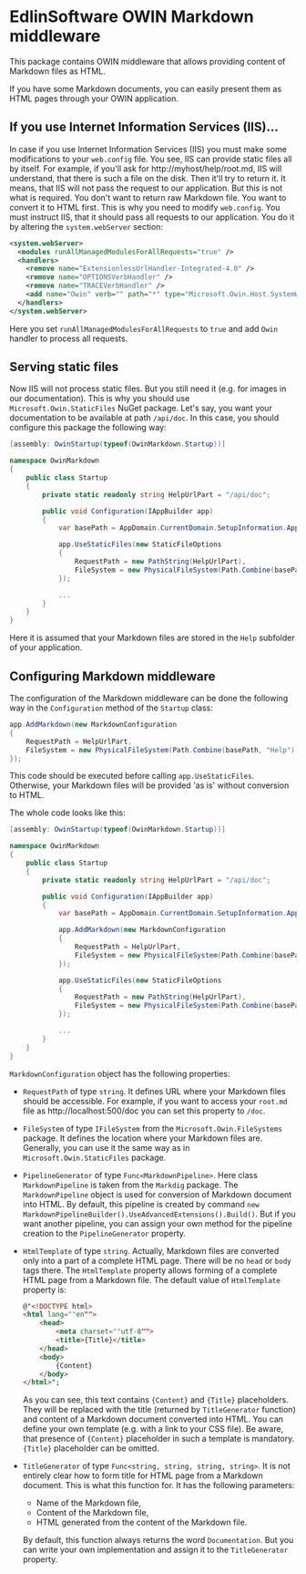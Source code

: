 # EdlinSoftware OWIN Markdown middleware

This package contains OWIN middleware that allows providing content of Markdown files as HTML.

If you have some Markdown documents, you can easily present them as HTML pages through your OWIN application.

## If you use Internet Information Services (IIS)...

In case if you use Internet Information Services (IIS) you must make some modifications to your `web.config` file. You see, IIS can provide static files all by itself. For example, if you'll ask for http://myhost/help/root.md, IIS will understand, that there is such a file on the disk. Then it'll try to return it. It means, that IIS will not pass the request to our application. But this is not what is required. You don't want to return raw Markdown file. You want to convert it to HTML first. This is why you need to modify `web.config`. You must instruct IIS, that it should pass all requests to our application. You do it by altering the `system.webServer` section:

```xml
<system.webServer>
  <modules runAllManagedModulesForAllRequests="true" />
  <handlers>
    <remove name="ExtensionlessUrlHandler-Integrated-4.0" />
    <remove name="OPTIONSVerbHandler" />
    <remove name="TRACEVerbHandler" />
    <add name="Owin" verb="" path="*" type="Microsoft.Owin.Host.SystemWeb.OwinHttpHandler, Microsoft.Owin.Host.SystemWeb" />
  </handlers>
</system.webServer>
```

Here you set `runAllManagedModulesForAllRequests` to `true` and add `Owin` handler to process all requests.

## Serving static files

Now IIS will not process static files. But you still need it (e.g. for images in our documentation). This is why you should use `Microsoft.Owin.StaticFiles` NuGet package. Let's say, you want your documentation to be available at path `/api/doc`. In this case, you should configure this package the following way:

```cs
[assembly: OwinStartup(typeof(OwinMarkdown.Startup))]

namespace OwinMarkdown
{
    public class Startup
    {
        private static readonly string HelpUrlPart = "/api/doc";

        public void Configuration(IAppBuilder app)
        {
            var basePath = AppDomain.CurrentDomain.SetupInformation.ApplicationBase;

            app.UseStaticFiles(new StaticFileOptions
            {
                RequestPath = new PathString(HelpUrlPart),
                FileSystem = new PhysicalFileSystem(Path.Combine(basePath, "Help"))
            });

            ...
        }
    }
}
```

Here it is assumed that your Markdown files are stored in the `Help` subfolder of your application.

## Configuring Markdown middleware

The configuration of the Markdown middleware can be done the following way in the `Configuration` method of the `Startup` class:

```cs
app.AddMarkdown(new MarkdownConfiguration
{
    RequestPath = HelpUrlPart,
    FileSystem = new PhysicalFileSystem(Path.Combine(basePath, "Help"))
});
```

This code should be executed before calling `app.UseStaticFiles`. Otherwise, your Markdown files will be provided 'as is' without conversion to HTML.

The whole code looks like this:

```cs
[assembly: OwinStartup(typeof(OwinMarkdown.Startup))]

namespace OwinMarkdown
{
    public class Startup
    {
        private static readonly string HelpUrlPart = "/api/doc";

        public void Configuration(IAppBuilder app)
        {
            var basePath = AppDomain.CurrentDomain.SetupInformation.ApplicationBase;

            app.AddMarkdown(new MarkdownConfiguration
            {
                RequestPath = HelpUrlPart,
                FileSystem = new PhysicalFileSystem(Path.Combine(basePath, "Help"))
            });

            app.UseStaticFiles(new StaticFileOptions
            {
                RequestPath = new PathString(HelpUrlPart),
                FileSystem = new PhysicalFileSystem(Path.Combine(basePath, "Help"))
            });

            ...
        }
    }
}
```

`MarkdownConfiguration` object has the following properties:

* `RequestPath` of type `string`. It defines URL where your Markdown files should be accessible. For example, if you want to access your `root.md` file as http://localhost:500/doc you can set this property to `/doc`.
* `FileSystem` of type `IFileSystem` from the `Microsoft.Owin.FileSystems` package. It defines the location where your Markdown files are. Generally, you can use it the same way as in `Microsoft.Owin.StaticFiles` package.
* `PipelineGenerator` of type `Func<MarkdownPipeline>`. Here class `MarkdownPipeline` is taken from the `Markdig` package. The `MarkdownPipeline` object is used for conversion of Markdown document into HTML. By default, this pipeline is created by command `new MarkdownPipelineBuilder().UseAdvancedExtensions().Build()`. But if you want another pipeline, you can assign your own method for the pipeline creation to the `PipelineGenerator` property.
* `HtmlTemplate` of type `string`. Actually, Markdown files are converted only into a part of a complete HTML page. There will be no `head` or `body` tags there. The `HtmlTemplate` property allows forming of a complete HTML page from a Markdown file. The default value of `HtmlTemplate` property is:

    ```html
    @"<!DOCTYPE html>
    <html lang=""en"">
        <head>
            <meta charset=""utf-8"">
            <title>{Title}</title>
        </head>
        <body>
            {Content}
        </body>
    </html>";
    ```

    As you can see, this text contains `{Content}` and `{Title}` placeholders. They will be replaced with the title (returned by `TitleGenerator` function) and content of a Markdown document converted into HTML. You can define your own template (e.g. with a link to your CSS file). Be aware, that presence of `{Content}` placeholder in such a template is mandatory. `{Title}` placeholder can be omitted.

* `TitleGenerator` of type `Func<string, string, string, string>`. It is not entirely clear how to form title for HTML page from a Markdown document. This is what this function for. It has the following parameters:

    * Name of the Markdown file,
    * Content of the Markdown file,
    * HTML generated from the content of the Markdown file.

    By default, this function always returns the word `Documentation`. But you can write your own implementation and assign it to the `TitleGenerator` property.